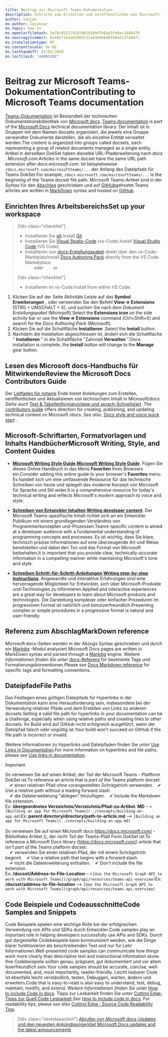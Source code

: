 ```yaml
---
title: Beitrag zur Microsoft Teams-Dokumentation
description: Schritte zum Erstellen und Veröffentlichen von Microsoft Teams-Dokumentation
author: laujan
ms.author: lajanuar
ms.topic: how to
ms.openlocfilehash: 5e76c6521792d7db1b589d7e6ad3fe0ac2bd8479
ms.sourcegitcommit: 6c692734a382865531a83b9ebd6f604212f484fc
ms.translationtype: MT
ms.contentlocale: de-DE
ms.lasthandoff: 03/02/2020
ms.locfileid: "44801192"
---
```

# <a name="contributing-to-microsoft-teams-documentation"></a><span data-ttu-id="096b7-103">Beitrag zur Microsoft Teams-Dokumentation</span><span class="sxs-lookup"><span data-stu-id="096b7-103">Contributing to Microsoft Teams documentation</span></span>

<span data-ttu-id="096b7-104">[Teams-Dokumentation](/microsoftteams/platform/overview) ist Bestandteil der technischen Dokumentationsbibliothek von [Microsoft docs](https://docs.microsoft.com/) .</span><span class="sxs-lookup"><span data-stu-id="096b7-104">[Teams documentation](/microsoftteams/platform/overview) is part of the [Microsoft Docs](https://docs.microsoft.com/) technical documentation library.</span></span> <span data-ttu-id="096b7-105">Der Inhalt ist in Gruppen mit dem Namen docsets organisiert, die jeweils eine Gruppe verwandter Dokumente darstellen, die als einzelne Entität verwaltet werden.</span><span class="sxs-lookup"><span data-stu-id="096b7-105">The content is organized into groups called docsets, each representing a group of related documents managed as a single entity.</span></span> <span data-ttu-id="096b7-106">Artikel in derselben DokSet haben dieselbe URL-Pfaderweiterung nach *docs <span></span> . Microsoft.com*.</span><span class="sxs-lookup"><span data-stu-id="096b7-106">Articles in the same docset have the same URL path extension after *docs<span></span>.microsoft.com*.</span></span>  <span data-ttu-id="096b7-107">Ist beispielsweise `/docs.microsoft.com/microsoftteams/...` der Anfang des Dateipfads für Teams DokSet.</span><span class="sxs-lookup"><span data-stu-id="096b7-107">For example,  `/docs.microsoft.com/microsoftteams/...`   is the beginning of the Teams docset file path.</span></span> <span data-ttu-id="096b7-108">Microsoft Teams-Artikel sind in der Syntax für den [Abschlag](#markdown-reference) geschrieben und auf [GitHub](https://github.com/MicrosoftDocs/msteams-docs/tree/master/msteams-platform)gehostet.</span><span class="sxs-lookup"><span data-stu-id="096b7-108">Teams articles are written in  [MarkDown](#markdown-reference) syntax and hosted on [GitHub](https://github.com/MicrosoftDocs/msteams-docs/tree/master/msteams-platform).</span></span>

## <a name="set-up-your-workspace"></a><span data-ttu-id="096b7-109">Einrichten Ihres Arbeitsbereichs</span><span class="sxs-lookup"><span data-stu-id="096b7-109">Set up your workspace</span></span>

> [!div class="checklist"]
>
> * <span data-ttu-id="096b7-110">Installieren Sie [git](https://git-scm.com/book/en/v2/Getting-Started-Installing-Git).</span><span class="sxs-lookup"><span data-stu-id="096b7-110">Install [Git](https://git-scm.com/book/en/v2/Getting-Started-Installing-Git).</span></span>
> * <span data-ttu-id="096b7-111">Installieren Sie [Visual Studio-Code](https://code.visualstudio.com/) (vs-Code).</span><span class="sxs-lookup"><span data-stu-id="096b7-111">Install [Visual Studio Code](https://code.visualstudio.com/) (VS Code).</span></span>
> * <span data-ttu-id="096b7-112">Installieren von [docs-Erstellungspaket](https://marketplace.visualstudio.com/items?itemName=docsmsft.docs-authoring-pack) direkt über den vs-Code-Marktplatz</span><span class="sxs-lookup"><span data-stu-id="096b7-112">Install [Docs Authoring Pack](https://marketplace.visualstudio.com/items?itemName=docsmsft.docs-authoring-pack) directly from the VS Code Marketplace</span></span>
<br><span data-ttu-id="096b7-113">&emsp;&emsp;oder</span><span class="sxs-lookup"><span data-stu-id="096b7-113">&emsp;&emsp; or</span></span>

> [!div class="checklist"]
>
> * <span data-ttu-id="096b7-114">Installieren im vs-Code:</span><span class="sxs-lookup"><span data-stu-id="096b7-114">Install from within VS Code:</span></span>

   1. <span data-ttu-id="096b7-115">Klicken Sie auf der Seite Aktivitäts Leiste auf das **Symbol Erweiterungen** , oder verwenden Sie den Befehl **View => Extensions** (STRG + UMSCHALT + X), und suchen Sie nach dem *Dokument Erstellungspaket* (Microsoft).</span><span class="sxs-lookup"><span data-stu-id="096b7-115">Select the **Extensions icon** on the side activity bar or use the **View => Extensions** command (Ctrl+Shift+X) and search for the *Docs Authoring Pack* (Microsoft).</span></span>
   1. <span data-ttu-id="096b7-116">Klicken Sie auf die Schaltfläche **Installieren** .</span><span class="sxs-lookup"><span data-stu-id="096b7-116">Select the **Install** button.</span></span>
   1. <span data-ttu-id="096b7-117">Nachdem die Installation abgeschlossen ist, ändert sich die Schaltfläche " **Installieren** " in die Schaltfläche "Zahnrad **Verwalten** ".</span><span class="sxs-lookup"><span data-stu-id="096b7-117">Once installation is complete, the **Install** button will change to the **Manage** gear button.</span></span>

## <a name="review-the-microsoft-docs-contributors-guide"></a><span data-ttu-id="096b7-118">Lesen des Microsoft docs-Handbuchs für Mitwirkende</span><span class="sxs-lookup"><span data-stu-id="096b7-118">Review the Microsoft Docs Contributors Guide</span></span>

<span data-ttu-id="096b7-119">Der [Leitfaden für mitwirk](/contribute) Ende bietet Anleitungen zum Erstellen, veröffentlichen und Aktualisieren von technischem Inhalt in Microsoft/docs. *Siehe auch* [Text & Tabellenformatvorlage und sprach-Schnellstart](/contribute/style-quick-start) .</span><span class="sxs-lookup"><span data-stu-id="096b7-119">The [contributors guide](/contribute) offers direction for creating, publishing, and updating technical content on Microsoft /docs. *See also*, [Docs style and voice quick start](/contribute/style-quick-start) .</span></span>

## <a name="microsoft-writing-style-and-content-guides"></a><span data-ttu-id="096b7-120">Microsoft-Schriftarten, Formatvorlagen und Inhalts Handbücher</span><span class="sxs-lookup"><span data-stu-id="096b7-120">Microsoft Writing, Style, and Content Guides</span></span>

* <span data-ttu-id="096b7-121">**[Microsoft Writing Style Guide](/style-guide/welcome)**.</span><span class="sxs-lookup"><span data-stu-id="096b7-121">**[Microsoft Writing Style Guide](/style-guide/welcome)**.</span></span> <span data-ttu-id="096b7-122">Fügen Sie dieses Online Handbuch in das Menü **Favoriten** Ihres Browsers ein.</span><span class="sxs-lookup"><span data-stu-id="096b7-122">Consider adding this online guide  to your browser's **Favorites** menu.</span></span> <span data-ttu-id="096b7-123">Es handelt sich um eine umfassende Ressource für das technische Schreiben von heute und spiegelt das moderne Konzept von Microsoft für Sprache und Stil wider.</span><span class="sxs-lookup"><span data-stu-id="096b7-123">It is a comprehensive resource for today's technical writing and reflects Microsoft's modern approach to voice and style.</span></span>

* <span data-ttu-id="096b7-124">**[Schreiben von Entwickler Inhalten](/style-guide/developer-content/)**.</span><span class="sxs-lookup"><span data-stu-id="096b7-124">**[Writing developer content](/style-guide/developer-content/)**.</span></span> <span data-ttu-id="096b7-125">Der Microsoft Teams-spezifische Inhalt richtet sich an ein Entwickler Publikum mit einem grundlegenden Verständnis von Programmierkonzepten und-Prozessen.</span><span class="sxs-lookup"><span data-stu-id="096b7-125">Teams-specific content is aimed at a developer audience with a fundamental understanding of programming concepts and processes.</span></span> <span data-ttu-id="096b7-126">Es ist wichtig, dass Sie klare, technisch präzise Informationen auf eine überzeugende Art und Weise bereitstellen und dabei den Ton und das Format von Microsoft beibehalten.</span><span class="sxs-lookup"><span data-stu-id="096b7-126">It is important that you provide clear, technically-accurate information in a compelling manner while maintaining Microsoft's tone and style.</span></span>

* <span data-ttu-id="096b7-127">**[Schreiben Schritt-für-Schritt-Anleitungen](/style-guide/procedures-instructions/writing-step-by-step-instructions)**.</span><span class="sxs-lookup"><span data-stu-id="096b7-127">**[Writing step-by-step instructions](/style-guide/procedures-instructions/writing-step-by-step-instructions)**.</span></span> <span data-ttu-id="096b7-128">Angewandte und interaktive Erfahrungen sind eine hervorragende Möglichkeit für Entwickler, sich über Microsoft-Produkte und-Technologien zu informieren.</span><span class="sxs-lookup"><span data-stu-id="096b7-128">Applied and interactive experiences are a great way for developers to learn about Microsoft products and technologies.</span></span> <span data-ttu-id="096b7-129">Die Darstellung komplexer oder einfacher Prozeduren im progressiven Format ist natürlich und benutzerfreundlich.</span><span class="sxs-lookup"><span data-stu-id="096b7-129">Presenting complex or simple procedures in a progressive format is natural and user-friendly.</span></span>

## <a name="markdown-reference"></a><span data-ttu-id="096b7-130">Referenz zum Abschlag</span><span class="sxs-lookup"><span data-stu-id="096b7-130">MarkDown reference</span></span>

 <span data-ttu-id="096b7-131">Microsoft docs-Seiten werden in der Abzugs Syntax geschrieben und durch ein [Markdig](https://github.com/lunet-io/markdig) -Modul analysiert.</span><span class="sxs-lookup"><span data-stu-id="096b7-131">Microsoft Docs pages are written in MarkDown syntax and parsed through a [Markdig](https://github.com/lunet-io/markdig) engine.</span></span> <span data-ttu-id="096b7-132">Weitere *Informationen finden Sie unter* [docs-Referenz](/contribute/markdown-reference) für bestimmte Tags und Formatierungskonventionen.</span><span class="sxs-lookup"><span data-stu-id="096b7-132">Please *see* [Docs Markdown reference](/contribute/markdown-reference) for specific tags and formatting conventions.</span></span>

## <a name="file-paths"></a><span data-ttu-id="096b7-133">Dateipfade</span><span class="sxs-lookup"><span data-stu-id="096b7-133">File Paths</span></span>

<span data-ttu-id="096b7-134">Das Festlegen eines gültigen Dateipfads für Hyperlinks in der Dokumentation kann eine Herausforderung sein, insbesondere bei der Verwendung relativer Pfade und dem Erstellen von Links zu anderen docsets.</span><span class="sxs-lookup"><span data-stu-id="096b7-134">Setting a valid file path for hyperlinks in your documentation can be a challenge, especially when using relative paths and creating links to other docsets.</span></span>  <span data-ttu-id="096b7-135">Ihr Build wird auf GitHub nicht erfolgreich ausgeführt, wenn der Dateipfad falsch oder ungültig ist.</span><span class="sxs-lookup"><span data-stu-id="096b7-135">Your build won't succeed on GitHub if the file path is incorrect or invalid.</span></span>

<span data-ttu-id="096b7-136">Weitere Informationen zu Hyperlinks und Dateipfaden finden Sie *unter* [Use Links in Documentation](/contribute/how-to-write-links).</span><span class="sxs-lookup"><span data-stu-id="096b7-136">For more information on  hyperlinks and file paths, please *see* [Use links in documentation](/contribute/how-to-write-links).</span></span>

>[!IMPORTANT]
> <span data-ttu-id="096b7-137">So verweisen Sie auf einen Artikel, der Teil der Microsoft Teams *-* Plattform DokSet ist:</span><span class="sxs-lookup"><span data-stu-id="096b7-137">To reference an article that is *part of* the Teams platform docset:</span></span><br>
> <span data-ttu-id="096b7-138">&emsp;&#x2714; einen relativen Pfad ohne vorangestellten Schrägstrich verwenden.</span><span class="sxs-lookup"><span data-stu-id="096b7-138">&emsp;&#x2714; Use a relative path without a leading forward slash.</span></span><br>
> <span data-ttu-id="096b7-139">&emsp;&#x2714; die Dateierweiterung "ablegen" hinzufügen.</span><span class="sxs-lookup"><span data-stu-id="096b7-139">&emsp;&#x2714; Include the Markdown file extension.</span></span><br>
><span data-ttu-id="096b7-140">Ex: **übergeordnetes Verzeichnis/Verzeichnis/Pfad-zu-Artikel. MD** – >`[Building an app for Microsoft Teams](../concepts/building-an-app.md)`</span><span class="sxs-lookup"><span data-stu-id="096b7-140">Ex:  **parent directory/directory/path-to-article.md** —> `[Building an app for Microsoft Teams](../concepts/building-an-app.md)`</span></span> <br><br>
> <span data-ttu-id="096b7-141">So verweisen Sie auf einen Microsoft docs <https://docs.microsoft.com/> -Bibliotheks Artikel (), der *nicht Teil* der Teams-Platt Form DokSet ist:</span><span class="sxs-lookup"><span data-stu-id="096b7-141">To reference a Microsoft Docs library (<https://docs.microsoft.com/>) article that *isn't part of* the Teams platform docset:</span></span><br>
> <span data-ttu-id="096b7-142">&emsp;&#x2714; verwenden Sie einen relativen Pfad, der mit einem Schrägstrich beginnt.</span><span class="sxs-lookup"><span data-stu-id="096b7-142">&emsp;&#x2714; Use a relative path that begins with a forward slash.</span></span><br>
> <span data-ttu-id="096b7-143">&emsp;&#x2714; nicht die Dateierweiterung enthalten.</span><span class="sxs-lookup"><span data-stu-id="096b7-143">&emsp;&#x2714; Don't include the file extension.</span></span> <br> <span data-ttu-id="096b7-144">Ex: **/docset/Address-to-File-Location** – >`[Use the Microsoft Graph API to work with Microsoft Teams](/graph/api/resources/teams-api-overview)`</span><span class="sxs-lookup"><span data-stu-id="096b7-144">Ex:  **/docset/address-to-file-location** —> `[Use the Microsoft Graph API to work with Microsoft Teams](/graph/api/resources/teams-api-overview)`</span></span>
>

## <a name="code-samples-and-snippets"></a><span data-ttu-id="096b7-145">Code Beispiele und Codeausschnitte</span><span class="sxs-lookup"><span data-stu-id="096b7-145">Code Samples and Snippets</span></span>

<span data-ttu-id="096b7-146">Code Beispiele spielen eine wichtige Rolle bei der erfolgreichen Verwendung von APIs und SDKs durch Entwickler.</span><span class="sxs-lookup"><span data-stu-id="096b7-146">Code samples play an important role in helping developers successfully use APIs and SDKs.</span></span> <span data-ttu-id="096b7-147">Durch gut dargestellte Codebeispiele kann kommuniziert werden, wie die Dinge klarer funktionieren als beschreibenden Text und nur für Lehr Informationen.</span><span class="sxs-lookup"><span data-stu-id="096b7-147">Well-presented code samples can communicate how things work more clearly than descriptive text and instructional information alone.</span></span> <span data-ttu-id="096b7-148">Ihre Codebeispiele sollten genau, prägnant, gut dokumentiert und vor allem leserfreundlich sein.</span><span class="sxs-lookup"><span data-stu-id="096b7-148">Your code samples should be accurate, concise, well-documented, and, most importantly, reader-friendly.</span></span> <span data-ttu-id="096b7-149">Leicht lesbarer Code ist ebenfalls leicht verständlich, testen, Debuggen, warten, ändern und erweitern.</span><span class="sxs-lookup"><span data-stu-id="096b7-149">Code that is easy-to-read is also easy to understand, test, debug, maintain, modify, and extend.</span></span> <span data-ttu-id="096b7-150">*Weitere Informationen finden Sie unter* [How to include Code in docs](/contribute/code-in-docs). Tipps zur Lesbarkeit finden Sie *unter* [Cutting Edge: Tipps zur Quell Code Lesbarkeit](/archive/msdn-magazine/2014/october/cutting-edge-source-code-readability-tips).</span><span class="sxs-lookup"><span data-stu-id="096b7-150">*See* [How to include code in docs](/contribute/code-in-docs). For readability tips, please *see also* [Cutting Edge : Source Code Readability Tips](/archive/msdn-magazine/2014/october/cutting-edge-source-code-readability-tips).</span></span>

> [!div class="nextstepaction"]
> [<span data-ttu-id="096b7-151">Abrufen von Microsoft docs-Updates und den neuesten Ankündigungen</span><span class="sxs-lookup"><span data-stu-id="096b7-151">Get Microsoft Docs updates and the latest announcements</span></span>](/teamblog)
